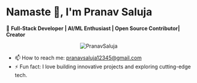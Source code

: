 # Namaste 🙏, I'm Pranav Saluja

 🚀 **Full-Stack Developer | AI/ML Enthusiast | Open Source Contributor| Creator**

<p align="center"> <img src="https://komarev.com/ghpvc/?username=PranavSaluja&label=Profile%20views&color=brightgreen&style=flat" alt="PranavSaluja" /> 

* 📫 How to reach me: pranavsaluja12345@gmail.com
* ⚡ Fun fact: I love building innovative projects and exploring cutting-edge tech.
